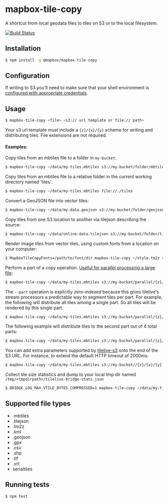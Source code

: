# mapbox-tile-copy

A shortcut from local geodata files to tiles on S3 or to the local filesystem.

[![Build Status](https://travis-ci.com/mapbox/mapbox-tile-copy.svg?branch=master)](https://travis-ci.com/mapbox/mapbox-tile-copy)

## Installation

```sh
$ npm install -g @mapbox/mapbox-tile-copy
```

## Configuration

If writing to S3 you'll need to make sure that your shell environment is [configured with appropriate credentials](http://docs.aws.amazon.com/AWSJavaScriptSDK/guide/node-configuring.html).

## Usage

```sh
$ mapbox-tile-copy <file> <s3:// url template or file:// path>
```

Your s3 url template must include a `{z}/{x}/{y}` scheme for writing and distributing tiles. File extensions are not required.

#### Examples:

Copy tiles from an mbtiles file to a folder in `my-bucket`:
```sh
$ mapbox-tile-copy ~/data/my-tiles.mbtiles s3://my-bucket/folder/mbtiles/{z}/{x}/{y}
```

Copy tiles from an mbtiles file to a relative folder in the current working directory named 'tiles':
```sh
$ mapbox-tile-copy ~/data/my-tiles.mbtiles file://./tiles
```

Convert a GeoJSON file into vector tiles:
```sh
$ mapbox-tile-copy ~/data/my-data.geojson s3://my-bucket/folder/geojson/{z}/{x}/{y}
```

Copy tiles from one S3 location to another via tilejson describing the source:
```sh
$ mapbox-tile-copy ~/data/online-data.tilejson s3://my-bucket/folder/tilejson/{z}/{x}/{y}
```

Render image tiles from vector tiles, using custom fonts from a location on your computer:
```sh
$ MapboxTileCopyFonts=/path/to/font/dir mapbox-tile-copy ~/style.tm2z s3://my-bucket/pngs/{z}/{x}/{y}
```

Perform a part of a copy operation. [Useful for parallel processing a large file](https://github.com/mapbox/tilelive.js#parallel-read-streams):
```sh
$ mapbox-tile-copy ~/data/my-tiles.mbtiles s3://my-bucket/parallel/{z}/{x}/{y} --part 2 --parts 12
```

The `--part` operation is explicitly _zero-indexed_ because this gives tilelive's stream processors a predictable way to segment tiles per part. For example, the following will distribute all tiles among a single part. So all tiles will be rendered by this single part:
```sh
$ mapbox-tile-copy ~/data/my-tiles.mbtiles s3://my-bucket/parallel/{z}/{x}/{y} --part 0 --parts 1
```

The following example will distribute tiles to the second part out of 4 total parts:
```sh
$ mapbox-tile-copy ~/data/my-tiles.mbtiles s3://my-bucket/parallel/{z}/{x}/{y} --part 1 --parts 4
```

You can add extra parameters supported by [tilelive-s3](https://github.com/mapbox/tilelive-s3) onto the end of the S3 URL. For instance, to extend the default HTTP timeout of 2000ms:
```sh
$ mapbox-tile-copy ~/data/my-tiles.mbtiles s3://my-bucket//{z}/{x}/{y}?timeout=10000
```

Collect tile size statistics and dump to your local tmp dir named `/tmp/<tmpdirpath>/tilelive-bridge-stats.json`
```sh
$ BRIDGE_LOG_MAX_VTILE_BYTES_COMPRESSED=1 mapbox-tile-copy ~/data/my-tiles.mbtiles s3://my-bucket/folder/mbtiles/{z}/{x}/{y}
```

## Supported file types

- .mbtiles
- .tilejson
- .tm2z
- .kml
- .geojson
- .gpx
- .csv
- .shp
- .tif
- .vrt
- serialtiles

## Running tests

```sh
$ npm test
```
